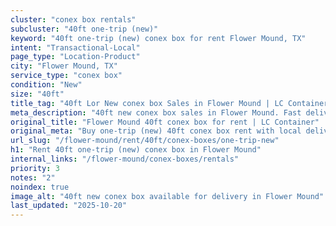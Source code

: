 ```yaml
---
cluster: "conex box rentals"
subcluster: "40ft one-trip (new)"
keyword: "40ft one-trip (new) conex box for rent Flower Mound, TX"
intent: "Transactional-Local"
page_type: "Location-Product"
city: "Flower Mound, TX"
service_type: "conex box"
condition: "New"
size: "40ft"
title_tag: "40ft Lor New conex box Sales in Flower Mound | LC Container"
meta_description: "40ft new conex box sales in Flower Mound. Fast delivery, competitive pricing. Serving conex boxes area. Quote ID: 4DI. Call (214) 524-4168 for your free quote today."
original_title: "Flower Mound 40ft conex box for rent | LC Container"
original_meta: "Buy one-trip (new) 40ft conex box rent with local delivery in Flower Mound, TX. LC Container — local Since 2003. Request a fast quote today."
url_slug: "/flower-mound/rent/40ft/conex-boxes/one-trip-new"
h1: "Rent 40ft one-trip (new) conex box in Flower Mound"
internal_links: "/flower-mound/conex-boxes/rentals"
priority: 3
notes: "2"
noindex: true
image_alt: "40ft new conex box available for delivery in Flower Mound"
last_updated: "2025-10-20"
---
```


<!-- TODO: Add unique city/inventory copy, images, and internal links here. -->
